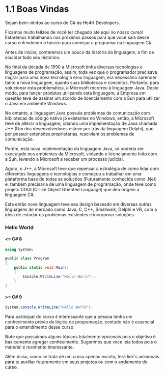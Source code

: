# 1.1 Boas Vindas

Sejam bem-vindos ao curso de C# da He4rt Developers.

Ficamos muito felizes de você ter chegado até aqui no nosso curso! Estaremos trabalhando nos próximos passos para que você saia desse curso entendendo o básico para começar a programar na linguagem C#.

Antes de iniciar, contaremos um pouco da história da linguagem, a fim de elucidar todo seu histórico.

No final da década de 1990 a Microsoft tinha diversas tecnologias e linguagens de programação, assim, toda vez que o programador precisava migrar para uma nova tecnologia e/ou linguagem, era necessário aprender tanto a nova linguagem, quanto suas bibliotecas e conceitos. Portanto, para solucionar esta problemática, a Microsoft recorreu à linguagem Java.
Deste modo, para lançar produtos utilizando esta linguagem, a Empresa em questão teve de assinar um acordo de licenciamento com a Sun para utilizar o Java em ambiente Windows.

No entanto, a linguagem Java possuia problemas de comunicação com bibliotecas de código nativo já existentes no Windows, então, a Microsoft teve de alterar a linguagem, criando uma implementação de Java chamada J++ (Um dos desenvolvedores esteve por trás da linguagem Delphi), que por possuir extensões proprietárias, resolviam os problemas de comunicação.

Porém, esta nova implementação da linguagem Java, só poderia ser executado nos ambientes da Microsoft, violando o licenciamento feito com a Sun, levando a Microsoft a receber um processo judicial.

Agora, o J++, a Microsoft teve que repensar a estratégia de como lidar com diferentes linguagens e tecnologias e começou a trabalhar em uma plataforma base de todas as soluções (Futuramente conhecida como .Net) e, também precisaria de uma linguagem de programação, onde teve como projeto COOL(C-like Object Oriented Language) que deu origem a linguagem C#.

Esta então nova linguagem teve seu design baseado em diversas outras linguagens do mercado como Java, C, C++, Smallwalk, Delphi e VB, com a ideia de estudar os problemas existentes e incorporar soluções.

### Hello World

#### <= C# 8

```cs
using System;

public class Program
{
	public static void Main()
	{
		Console.WriteLine("Hello World");
	}
}
```

#### >= C# 9

```cs
System.Console.WriteLine("Hello World");
```

Para participar do curso é interessante que a pessoa tenha um conhecimento prévio de lógica de programação, contudo não é essencial para o entendimento desse curso.

Note que possuimos alguns tópicos totalmente opcionais pois o objetivo é basicamente agregar conhecimento. Sugerimos que voce leia todos pois o material é realmente interessante.

Além disso, como se trata de um curso apenas escrito, terá link's adicionais para te auxiliar futuramente em seus projetos ou com o andamento do curso.
